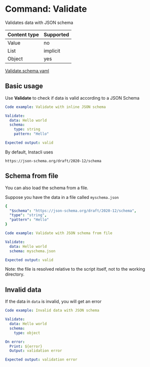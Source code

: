 # Command: Validate

Validates data with JSON schema

| Content type | Supported |
|--------------|-----------|
| Value        | no        |
| List         | implicit  |
| Object       | yes       |

[Validate.schema.yaml](Validate.schema.yaml)

## Basic usage

Use **Validate** to check if data is valid according to a JSON Schema

```yaml instacli
Code example: Validate with inline JSON schema

Validate:
  data: Hello world
  schema:
    type: string
    pattern: "Hello"

Expected output: valid
```

By default, Instacli uses

    https://json-schema.org/draft/2020-12/schema

## Schema from file

You can also load the schema from a file.

Suppose you have the data in a file called `myschema.json`

```yaml file:myschema.json
{
  "$schema": "https://json-schema.org/draft/2020-12/schema",
  "type": "string",
  "pattern": "Hello"
}
```

```yaml instacli
Code example: Validate with JSON schema from file

Validate:
  data: Hello world
  schema: myschema.json

Expected output: valid
```

Note: the file is resolved relative to the script itself, not to the working directory.

## Invalid data

If the data in `data` is invalid, you will get an error

```yaml instacli
Code example: Invalid data with JSON schema

Validate:
  data: Hello world
  schema:
    type: object

On error:
  Print: ${error}
  Output: validation error

Expected output: validation error
```

